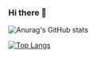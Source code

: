### Hi there 👋

<!-- 깃 스탯 -->
![Anurag's GitHub stats](https://github-readme-stats.vercel.app/api?username=HAERYN&show_icons=true&theme=cobalt)

<!-- 언어 사용량 -->
[![Top Langs](https://github-readme-stats.vercel.app/api/top-langs/?username=HAERYN)](https://github.com/anuraghazra/github-readme-stats)
